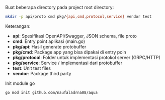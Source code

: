 Buat beberapa directory pada project root directory:

```bash
mkdir -p api/proto cmd pkg/{api,cmd,protocol,service} vendor test
```

Keterangan:
- **api**: Spesifikasi OpenAPI/Swagger, JSON schema, file proto
- **cmd**: Entry point aplikasi (main.go)
- **pkg/api**: Hasil generate protobuffer
- **pkg/cmd**: Package app yang bisa dipakai di entry poin
- **pkg/protocol**: Folder untuk implementasi protokol server (GRPC/HTTP)
- **pkg/service**: Service / implementasi dari protobuffer
- **test**: Unit test files
- **vendor**: Package third party

Init module go

```bash
go mod init github.com/naufaladrna08/aqua 
```


